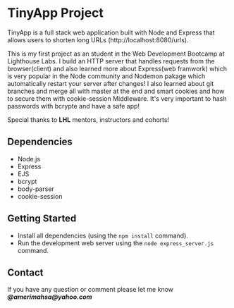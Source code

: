 # TinyApp Project

TinyApp is a full stack web application built with Node and Express that allows users to shorten long URLs (http://localhost:8080/urls).

This is my first project as an student in the Web Development Bootcamp at Lighthouse Labs.
I build an HTTP server that handles requests from the browser(client) and also learned more about Express(web framwork) which is very popular in the Node community and Nodemon pakage which automatically restart your server after changes!
I also learned about git branches and merge all with master at the end and smart cookies and how to secure them with cookie-session Middleware. It's very important to hash passwords with bcrypte and have a safe app!

Special thanks to **LHL** mentors, instructors and cohorts!

## Dependencies

- Node.js
- Express
- EJS
- bcrypt
- body-parser
- cookie-session

## Getting Started

- Install all dependencies (using the `npm install` command).
- Run the development web server using the `node express_server.js` command.

## Contact

If you have any question or comment please let me know **_@amerimahsa@yahoo.com_**
